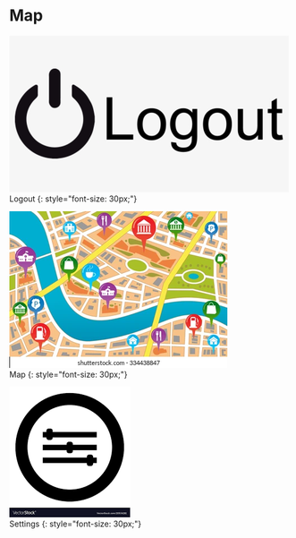 <link href="../styles.css" rel="stylesheet">  

# Map

[![Logout](../imgs/logout.png "Logout")](../index.md)  
Logout
{: style="font-size: 30px;"}

![Map](../imgs/map.png "Map")  
Map
{: style="font-size: 30px;"}

[![Settings](../imgs/settings.png "Settings")](settings.md)  
Settings
{: style="font-size: 30px;"}
